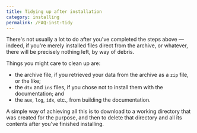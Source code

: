 ```yaml
---
title: Tidying up after installation
category: installing
permalink: /FAQ-inst-tidy
---
```


There's not usually a lot to do after you've completed the steps
above&nbsp;&mdash; indeed, if you're merely installed files direct from the
archive, or whatever, there will be precisely nothing left, by way of
debris.

Things you might care to clean up are:
  

-  the archive file, if you retrieved your data from the archive
    as a `zip` file, or the like;
-  the `dtx` and `ins` files, if you chose not
    to install them with the documentation; and
-  the `aux`, `log`, `idx`, etc.,
    from building the documentation.

A simple way of achieving all this is to download to a working
directory that was created for the purpose, and then to delete that
directory and all its contents after you've finished installing.

